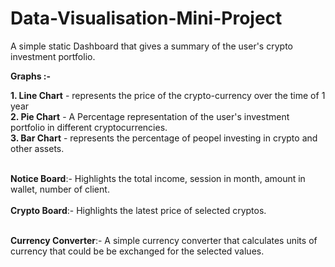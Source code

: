 # Data-Visualisation-Mini-Project
A simple static Dashboard that gives a summary of the user's crypto investment portfolio. 

**Graphs :-**

**1. Line Chart** - represents the price of the crypto-currency over the time of 1 year <br>
**2. Pie Chart** - A Percentage representation of the user's investment portfolio in different cryptocurrencies.<br>
**3. Bar Chart** - represents the percentage of peopel investing in crypto and other assets.<br><br>

**Notice Board**:- Highlights the total income, session in month, amount in wallet, number of client.<br><br>
**Crypto Board**:- Highlights the latest price of selected cryptos.<br><br>

**Currency Converter**:- A simple currency converter that calculates units of currency that could be be exchanged for the selected values.
